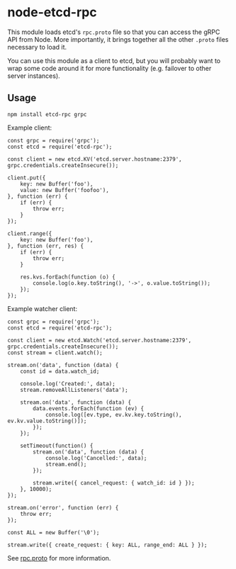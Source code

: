 # node-etcd-rpc

This module loads etcd's `rpc.proto` file so that you can access the gRPC API from Node.
More importantly, it brings together all the other `.proto` files necessary to load it.

You can use this module as a client to etcd, but you will probably want to wrap some code around it for more functionality (e.g. failover to other server instances).

## Usage

```
npm install etcd-rpc grpc
```

Example client:

```
const grpc = require('grpc');
const etcd = require('etcd-rpc');

const client = new etcd.KV('etcd.server.hostname:2379', grpc.credentials.createInsecure());

client.put({
    key: new Buffer('foo'),
    value: new Buffer('foofoo'),
}, function (err) {
    if (err) {
        throw err;
    }
});

client.range({
    key: new Buffer('foo'),
}, function (err, res) {
    if (err) {
        throw err;
    }

    res.kvs.forEach(function (o) {
        console.log(o.key.toString(), '->', o.value.toString());
    });
});
```

Example watcher client:

```
const grpc = require('grpc');
const etcd = require('etcd-rpc');

const client = new etcd.Watch('etcd.server.hostname:2379', grpc.credentials.createInsecure());
const stream = client.watch();

stream.on('data', function (data) {
    const id = data.watch_id;

    console.log('Created:', data);
    stream.removeAllListeners('data');

    stream.on('data', function (data) {
        data.events.forEach(function (ev) {
            console.log([ev.type, ev.kv.key.toString(), ev.kv.value.toString()]);
        });
    });

    setTimeout(function() {
        stream.on('data', function (data) {
            console.log('Cancelled:', data);
            stream.end();
        });

        stream.write({ cancel_request: { watch_id: id } });
    }, 10000);
});

stream.on('error', function (err) {
    throw err;
});

const ALL = new Buffer('\0');

stream.write({ create_request: { key: ALL, range_end: ALL } });
```

See [rpc.proto](proto/rpc.proto) for more information.
